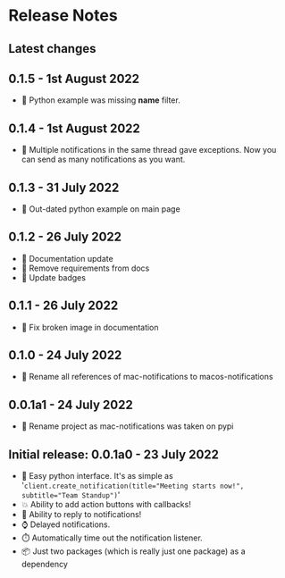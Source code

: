 # Release Notes

## Latest changes

## 0.1.5 - 1st August 2022
- 📝 Python example was missing __name__ filter.

## 0.1.4 - 1st August 2022
- 🐛 Multiple notifications in the same thread gave exceptions. Now you can send as many notifications as you want.

## 0.1.3 - 31 July 2022
- 📝 Out-dated python example on main page

## 0.1.2 - 26 July 2022
- 📝 Documentation update
- 📝 Remove requirements from docs
- 📝 Update badges

## 0.1.1 - 26 July 2022
- 📝 Fix broken image in documentation

## 0.1.0 - 24 July 2022
- 🔧 Rename all references of mac-notifications to macos-notifications

## 0.0.1a1 - 24 July 2022
- 🔧 Rename project as mac-notifications was taken on pypi

## Initial release: 0.0.1a0 - 23 July 2022
- 🚀 Easy python interface. It's as simple as '`client.create_notification(title="Meeting starts now!", subtitle="Team Standup")`'
- 💥 Ability to add action buttons with callbacks!
- 📝 Ability to reply to notifications!
- ⌚ Delayed notifications.
- ⏱️ Automatically time out the notification listener.
- 📦 Just two packages (which is really just one package) as a dependency



